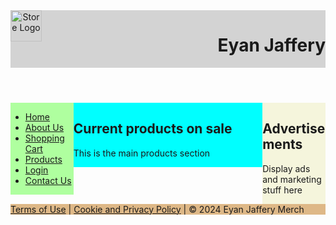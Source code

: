 <!--
 Name: Eyan Jaffery
 Course: IST 256 - 001
 Assignment: L1 Solo Lab Assignment Storefront Home Page
 Date: 9/1/2020
 -->

<!DOCTYPE html>
<html lang="en">
<head>
    <meta charset="UTF-8">
    <meta name="viewport" content="width=device-width, initial-scale=1.0">
    <title>Eyan Jaffery Store</title>
</head>

<body>
<!-- Header -->
<header style="background: lightgray">
    <div style="float: left;">
        <img src="StoreLogo.png" alt="Store Logo" width="50" height="50"> <!-- This is the left side of the header -->
    </div>
    <div style="float: right;"> <!-- This is the right side of the header -->
        <h1>Eyan Jaffery</h1>
    </div>
    <div style="clear: both;"></div>
</header>

<!-- Navigation -->
<div style="float: left; width: 20%; background: #afff9f"> <!-- This is the left side of the page -->
<nav>
    <ul> <!-- This is the navigation bar -->
        <li><a href="#">Home</a></li>
        <li><a href="#">About Us</a></li>
        <li><a href="#">Shopping Cart</a></li>
        <li><a href="#">Products</a></li>
        <li><a href="#">Login</a></li>
        <li><a href="#">Contact Us</a></li>
    </ul>
</nav>
</div>

<!-- Main Content Section -->
<div style="float: left; width: 60%; background: aqua"> <!-- This is the main content section -->
    <section>
    <h2>Current products on sale</h2>
    <p>This is the main products section</p>
    </section>
</div>

<!-- Aside Section -->
<div style="float: right; width: 20%; background: beige"> <!-- This is the right side of the page -->
    <aside>
        <h2>Advertisements</h2>
        <p>Display ads and marketing stuff here</p>
    </aside>
</div>

<!-- Footer Section -->
<footer style="clear: both; background: burlywood">
        <p><a href="#">Terms of Use</a> | <a href="#">Cookie and Privacy Policy</a> | &copy; 2024 Eyan Jaffery Merch</p>
</footer>

</body>
</html>
